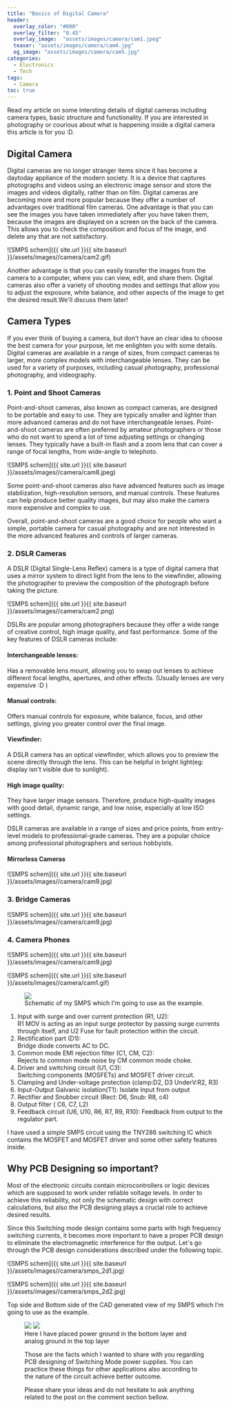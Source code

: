 ```yaml
---
title: "Basics of Digital Camera"
header:
  overlay_color: "#000"
  overlay_filter: "0.45"
  overlay_image:  "assets/images/camera/cam1.jpeg"
  teaser: "assets/images/camera/cam4.jpg"
  og_image: "assets/images/camera/cam5.jpg"
categories:
  - Electronics
  - Tech
tags:
  - Camera
toc: true
---
```

Read my article on some intersting details of digital cameras including camera types, basic structure and functionality. If you are interested in photography or courious about what is happening inside a digital camera this article is for you :D. 

## Digital Camera

Digital cameras are no longer stranger items since it has become a daytoday appliance of the modern society. It is a device that captures photographs and videos using an electronic image sensor and store the images and videos digitally, rather than on film. Digital cameras are becoming more and more popular because they offer a number of advantages over traditional film cameras. One advantage is that you can see the images you have taken immediately after you have taken them, because the images are displayed on a screen on the back of the camera. This allows you to check the composition and focus of the image, and delete any that are not satisfactory.

![SMPS schem]({{ site.url }}{{ site.baseurl }}/assets/images//camera/cam2.gif)

Another advantage is that you can easily transfer the images from the camera to a computer, where you can view, edit, and share them. Digital cameras also offer a variety of shooting modes and settings that allow you to adjust the exposure, white balance, and other aspects of the image to get the desired result.We'll discuss them later!

## Camera Types
If you ever think of buying a camera, but don't have an clear idea to choose the best camera for your purpose, let me enlighten you with some details.
Digital cameras are available in a range of sizes, from compact cameras to larger, more complex models with interchangeable lenses. They can be used for a variety of purposes, including casual photography, professional photography, and videography.

### 1. Point and Shoot Cameras

Point-and-shoot cameras, also known as compact cameras, are designed to be portable and easy to use. They are typically smaller and lighter than more advanced cameras and do not have interchangeable lenses. Point-and-shoot cameras are often preferred by amateur photographers or those who do not want to spend a lot of time adjusting settings or changing lenses. They typically have a built-in flash and a zoom lens that can cover a range of focal lengths, from wide-angle to telephoto.

![SMPS schem]({{ site.url }}{{ site.baseurl }}/assets/images//camera/cam8.jpeg)

Some point-and-shoot cameras also have advanced features such as image stabilization, high-resolution sensors, and manual controls. These features can help produce better quality images, but may also make the camera more expensive and complex to use.

Overall, point-and-shoot cameras are a good choice for people who want a simple, portable camera for casual photography and are not interested in the more advanced features and controls of larger cameras.

	

### 2. DSLR Cameras

A DSLR (Digital Single-Lens Reflex) camera is a type of digital camera that uses a mirror system to direct light from the lens to the viewfinder, allowing the photographer to preview the composition of the photograph before taking the picture. 

![SMPS schem]({{ site.url }}{{ site.baseurl }}/assets/images//camera/cam2.png)


DSLRs are popular among photographers because they offer a wide range of creative control, high image quality, and fast performance. Some of the key features of DSLR cameras include:

#### Interchangeable lenses:
Has a removable lens mount, allowing you to swap out lenses to achieve different focal lengths, apertures, and other effects. (Usually lenses are very expensive :D )

#### Manual controls:
Offers manual controls for exposure, white balance, focus, and other settings, giving you greater control over the final image.

#### Viewfinder:
A DSLR camera has an optical viewfinder, which allows you to preview the scene directly through the lens. This can be helpful in bright light(eg: display isn't visible due to sunlight).

#### High image quality:
They have larger image sensors. Therefore, produce high-quality images with good detail, dynamic range, and low noise, especially at low ISO settings.

DSLR cameras are available in a range of sizes and price points, from entry-level models to professional-grade cameras.
They are a popular choice among professional photographers and serious hobbyists. 




#### Mirrorless Cameras

![SMPS schem]({{ site.url }}{{ site.baseurl }}/assets/images//camera/cam9.jpg)
	
### 3. Bridge Cameras

![SMPS schem]({{ site.url }}{{ site.baseurl }}/assets/images//camera/cam9.jpg)

### 4. Camera Phones 

![SMPS schem]({{ site.url }}{{ site.baseurl }}/assets/images//camera/cam9.jpg)

![SMPS schem]({{ site.url }}{{ site.baseurl }}/assets/images//camera/cam1.gif)

<figure class="half">
	<a href="/assets/images/camera/smps_schem.jpg"><img src="/assets/images/camera/smps_schem.jpg"></a>
<figcaption> Schematic of my SMPS which I'm going to use as the example.</figcaption>
</figure>


1. Input with surge and over current protection (R1, U2):  
  R1 MOV is acting as an input surge protector by passing surge currents through itself, and U2 Fuse for fault protection within the circuit.
2. Rectification part	(D1):  
	Bridge diode converts AC to DC.
3. Common mode EMI rejection filter	(C1, CM, C2):  
	Rejects to common mode noise by CM common mode choke.
4. Driver and switching circuit (U1, C3):  
	Switching components (MOSFETs) and MOSFET driver circuit.
5. Clamping and Under-voltage protection (clamp:D2, D3 UnderV:R2, R3)
6. Input-Output Galvanic isolation(T1): 
	Isolate Input from output
7. Rectifier and Snubber circuit (Rect: D6, Snub: R8, c4)
8. Output filter ( C6, C7, L2)
9. Feedback circuit (U6, U10, R6, R7, R9, R10):
	Feedback from output to the regulator part.

I have used a simple SMPS circuit using the TNY286 switching IC which contains the MOSFET and MOSFET driver and some other safety features inside. 

## Why PCB Designing so important?

Most of the electronic circuits contain microcontrollers or logic devices which are supposed to work under reliable voltage levels. In order to achieve this reliability, not only the schematic design with correct calculations, but also the PCB designing plays a crucial role to achieve desired results.

Since this Switching mode design contains some parts with high frequency switching currents, it becomes more important to have a proper PCB design to eliminate the electromagnetic interference for the output. Let's go through the PCB design considerations described under the following topic.

![SMPS schem]({{ site.url }}{{ site.baseurl }}/assets/images//camera/smps_2d1.jpg)

![SMPS schem]({{ site.url }}{{ site.baseurl }}/assets/images//camera/smps_2d2.jpg)

<figcaption> Top side and Bottom side of the CAD generated view of my SMPS which I'm going to use as the example.</figcaption>


<figure class="half">
	<a href="/assets/images/smps_pcb/gnd1.jpg"><img src="/assets/images/smps_pcb/gnd1.jpg"></a>
<a href="/assets/images/smps_pcb/gnd2.jpg"><img src="/assets/images/smps_pcb/gnd2.jpg"></a>

<figcaption> Here I have placed power ground in the bottom layer and analog ground in the top layer</figcaption>

Those are the facts which I wanted to share with you regarding PCB designing of Switching Mode power supplies. You can practice these things for other applications also according to the nature of the circuit achieve better outcome.   
  
Please share your ideas and do not hesitate to ask anything related to the post on the comment section bellow.
